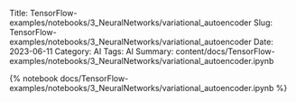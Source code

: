 Title: TensorFlow-examples/notebooks/3_NeuralNetworks/variational_autoencoder
Slug: TensorFlow-examples/notebooks/3_NeuralNetworks/variational_autoencoder
Date: 2023-06-11
Category: AI
Tags: AI
Summary: content/docs/TensorFlow-examples/notebooks/3_NeuralNetworks/variational_autoencoder.ipynb

{% notebook docs/TensorFlow-examples/notebooks/3_NeuralNetworks/variational_autoencoder.ipynb %}